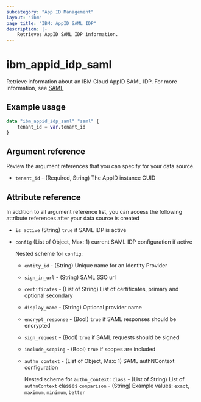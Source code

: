 ```yaml
---
subcategory: "App ID Management"
layout: "ibm"
page_title: "IBM: AppID SAML IDP"
description: |-
    Retrieves AppID SAML IDP information.
---
```


# ibm_appid_idp_saml
Retrieve information about an IBM Cloud AppID SAML IDP. For more information, see [SAML](https://cloud.ibm.com/docs/appid?topic=appid-enterprise)

## Example usage

```terraform
data "ibm_appid_idp_saml" "saml" {
    tenant_id = var.tenant_id   
}
```

## Argument reference
Review the argument references that you can specify for your data source.

- `tenant_id` - (Required, String) The AppID instance GUID

## Attribute reference
In addition to all argument reference list, you can access the following attribute references after your data source is created

- `is_active` (String) `true` if SAML IDP is active
- `config` (List of Object, Max: 1) current SAML IDP configuration if active

    Nested scheme for `config`:
    - `entity_id` - (String) Unique name for an Identity Provider
    - `sign_in_url` - (String) SAML SSO url
    - `certificates` - (List of String) List of certificates, primary and optional secondary
    - `display_name` - (String) Optional provider name
    - `encrypt_response` - (Bool) `true` if SAML responses should be encrypted
    - `sign_request` - (Bool) `true` if SAML requests should be signed
    - `include_scoping` - (Bool) `true` if scopes are included
    - `authn_context` - (List of Object, Max: 1) SAML authNContext configuration

      Nested scheme for `authn_context`:
      `class` - (List of String) List of `authnContext` classes
      `comparison` - (String) Example values: `exact`, `maximum`, `minimum`, `better`
